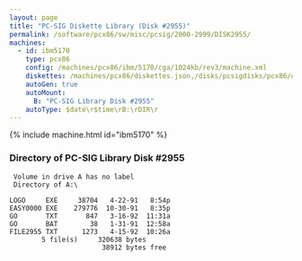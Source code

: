 ```yaml
---
layout: page
title: "PC-SIG Diskette Library (Disk #2955)"
permalink: /software/pcx86/sw/misc/pcsig/2000-2999/DISK2955/
machines:
  - id: ibm5170
    type: pcx86
    config: /machines/pcx86/ibm/5170/cga/1024kb/rev3/machine.xml
    diskettes: /machines/pcx86/diskettes.json,/disks/pcsigdisks/pcx86/diskettes.json
    autoGen: true
    autoMount:
      B: "PC-SIG Library Disk #2955"
    autoType: $date\r$time\rB:\rDIR\r
---
```


{% include machine.html id="ibm5170" %}

### Directory of PC-SIG Library Disk #2955

     Volume in drive A has no label
     Directory of A:\

    LOGO     EXE     38704   4-22-91   8:54p
    EASY0000 EXE    279776  10-30-91   8:35p
    GO       TXT       847   3-16-92  11:31a
    GO       BAT        38   1-31-91  12:58a
    FILE2955 TXT      1273   4-15-92  10:26a
            5 file(s)     320638 bytes
                           38912 bytes free
